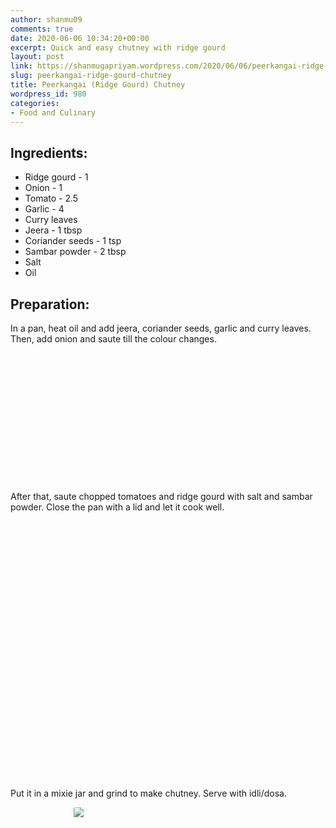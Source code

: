 ```yaml
---
author: shanmu09
comments: true
date: 2020-06-06 10:34:20+00:00
excerpt: Quick and easy chutney with ridge gourd
layout: post
link: https://shanmugapriyam.wordpress.com/2020/06/06/peerkangai-ridge-gourd-chutney/
slug: peerkangai-ridge-gourd-chutney
title: Peerkangai (Ridge Gourd) Chutney
wordpress_id: 980
categories:
- Food and Culinary
---
```

<style>
.square {
    float:left;
    width: 49%;
    border-radius:5%;
    padding-bottom : 40%; /* = width for a 1:1 aspect ratio */
    margin:0.5%;
    background-position:center center;
    background-repeat:no-repeat;
    background-size:cover; /* you change this to "contain" if you don't want the images to be cropped */
}
	
#break {
    clear:both;
}

.img_1{background-image:url('https://shanmugapriyam.files.wordpress.com/2020/05/00000img_00000_burst20200530171746795_cover.jpg');}
.img_2{background-image:url('https://shanmugapriyam.files.wordpress.com/2020/05/00000img_00000_burst20200530171839985_cover.jpg');}
.img_3{background-image:url('https://shanmugapriyam.files.wordpress.com/2020/05/00100lrportrait_00100_burst20200530172059270_cover.jpg');}
.img_4{background-image:url('https://shanmugapriyam.files.wordpress.com/2020/05/00000img_00000_burst20200530172334785_cover.jpg');}
.img_5{background-image:url('https://shanmugapriyam.files.wordpress.com/2020/05/00100lrportrait_00100_burst20200530172517898_cover.jpg');}
.img_6{background-image:url('https://shanmugapriyam.files.wordpress.com/2020/05/00100lrportrait_00100_burst20200530172730588_cover.jpg');}


.resize_fit_center {
    max-width:60%;
    max-height:60%;
    vertical-align: middle;
    display: block;
    margin-left: auto;
    margin-right: auto;
    border-radius:5%;
}

.center {
  margin: auto;
  width: 60%;
}
</style>



## Ingredients:







  * Ridge gourd - 1
  * Onion - 1
  * Tomato - 2.5
  * Garlic - 4
  * Curry leaves
  * Jeera - 1 tbsp
  * Coriander seeds - 1 tsp
  * Sambar powder - 2 tbsp
  * Salt
  * Oil






## Preparation:







In a pan, heat oil and add jeera, coriander seeds, garlic and curry leaves. Then, add onion and saute till the colour changes.





<div class="square img_1">
</div>
<div class="square img_2">
</div>
<div id="break"> </div>
<p/>








After that, saute chopped tomatoes and ridge gourd with salt and sambar powder. Close the pan with a lid and let it cook well.



<div class="square img_3">
</div>
<div class="square img_4">
</div>



<div class="square img_5">
</div>
<div class="square img_6">
</div>
<div id="break"> </div>
<p/>









Put it in a mixie jar and grind to make chutney. Serve with idli/dosa.




<div>
	<img src="https://shanmugapriyam.files.wordpress.com/2020/05/00100lrportrait_00100_burst20200530193941194_cover.jpg?w=768"  class="resize_fit_center"/>
</div>
<p/>

